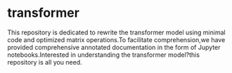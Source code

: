# transformer
This repository is dedicated to rewrite the transformer model using minimal code and optimized matrix operations.To facilitate comprehension,we have provided comprehensive annotated documentation in the form of Jupyter notebooks.Interested in understanding the transformer model?this repository is all you need.
